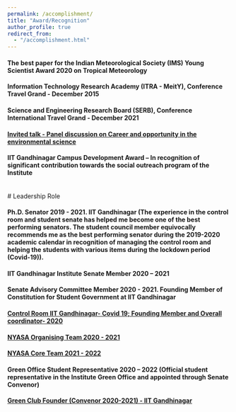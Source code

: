 ```yaml
---
permalink: /accomplishment/
title: "Award/Recognition"
author_profile: true
redirect_from: 
  - "/accomplishment.html"
---
```


#### The best paper for the Indian Meteorological Society (IMS) Young Scientist Award 2020 on Tropical Meteorology 
#### Information Technology Research Academy (ITRA - MeitY), Conference Travel Grand - December 2015
#### Science and Engineering Research Board (SERB), Conference International Travel Grand - December 2021
#### [Invited talk - Panel discussion on Career and opportunity in the environmental science ](https://www.kalpanayouthfoundation.in/)
#### IIT Gandhinagar Campus Development Award – In recognition of significant contribution towards the social outreach program of the Institute
<br>
# Leadership Role

#### Ph.D. Senator 2019 - 2021. IIT Gandhinagar (The experience in the control room and student senate has helped me become one of the best performing senators. The student council member equivocally recommends me as the best performing senator during the 2019-2020 academic calendar in recognition of managing the control room and helping the students with various items during the lockdown period (Covid-19)).
#### IIT Gandhinagar Institute Senate Member 2020 – 2021
#### Senate Advisory Committee Member 2020 - 2021. Founding Member of Constitution for Student Government at IIT Gandhinagar 
#### [Control Room IIT Gandhinagar- Covid 19; Founding Member and Overall coordinator- 2020](https://sites.iitgn.ac.in/controlroom/)
#### [NYASA Organising Team 2020 - 2021](https://initiatives.iitgn.ac.in/nyasa/)
#### [NYASA Core Team 2021 - 2022](https://initiatives.iitgn.ac.in/nyasa/])
#### Green Office Student Representative 2020 – 2022 (Official student representative in the Institute Green Office and appointed through Senate Convenor)
#### [Green Club Founder (Convenor 2020-2021) - IIT Gandhinagar](https://students.iitgn.ac.in/greenclub/#/)
